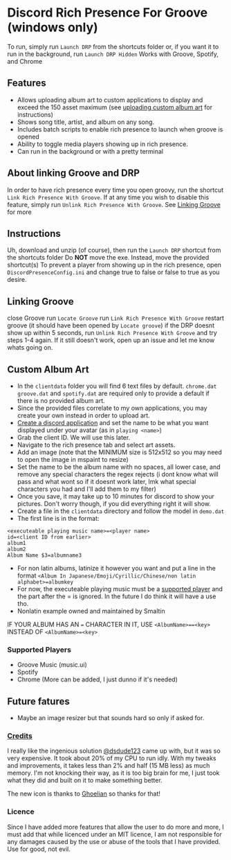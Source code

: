 # Discord Rich Presence For Groove (windows only)
To run, simply run `Launch DRP` from the shortcuts folder or, if you want it to run in the background, run `Launch DRP Hidden`
Works with Groove, Spotify, and Chrome

## Features
* Allows uploading album art to custom applications to display and exceed the 150 asset maximum (see [uploading custom album art](https://github.com/jojo2357/Music-Discord-Presence#custom-album-art) for instructions) 
* Shows song title, artist, and album on any song.
* Includes batch scripts to enable rich presence to launch when groove is opened
* Ability to toggle media players showing up in rich presence.
* Can run in the background or with a pretty terminal

## About linking Groove and DRP
In order to have rich presence every time you open groovy, run the shortcut `Link Rich Presence With Groove`. If at any time you wish to disable this feature, simply run `Unlink Rich Presence With Groove`. See [Linking Groove](https://github.com/jojo2357/Music-Discord-Presence#linking-groove) for more 

## Instructions
Uh, download and unzip (of course), then run the `Launch DRP` shortcut from the shortcuts folder
Do **NOT** move the exe. Instead, move the provided shortcut(s)
To prevent a player from showing up in the rich presence, open `DiscordPresenceConfig.ini` and change true to false or false to true as you desire.

## Linking Groove 
close Groove
run `Locate Groove`
run `Link Rich Presence With Groove`
restart groove (it should have been opened by `Locate groove`)
if the DRP doesnt show up within 5 seconds, run `Unlink Rich Presence With Groove` and try steps 1-4 again.
If it still doesn't work, open up an issue and let me know whats going on.

## Custom Album Art
* In the `clientdata` folder you will find 6 text files by default. `chrome.dat` `groove.dat` and `spotify.dat` are required only to provide a default if there is no provided album art.
* Since the provided files correlate to my own applications, you may create your own instead in order to upload art.
* [Create a discord application](https://discord.com/developers/applications) and set the name to be what you want displayed under your avatar (as in `playing <name>`)
* Grab the client ID. We will use this later.
* Navigate to the rich presence tab and select art assets.
* Add an image (note that the MINIMUM size is 512x512 so you may need to open the image in mspaint to resize)
* Set the name to be the album name with no spaces, all lower case, and remove any special characters the regex rejects (i dont know what will pass and what wont so if it doesnt work later, lmk what special characters you had and I'll add them to my filter)
* Once you save, it may take up to 10 minutes for discord to show your pictures. Don't worry though, if you did everything right it will show.
* Create a file in the `clientdata` directory and follow the model in `demo.dat`
* The first line is in the format:
```
<executeable playing music name>=<player name>
id=<client ID from earlier>
album1
album2
Album Name $3=albumname3
```
* For non latin albums, latinize it however you want and put a line in the format `<Album In Japanese/Emoji/Cyrillic/Chinese/non latin alphabet>=albumkey`
* For now, the executeable playing music must be a [supported player](https://github.com/jojo2357/Music-Discord-Presence#supported-players) and the part after the = is ignored. In the future I do think it will have a use tho.
* Nonlatin example owned and maintained by Smaltin

IF YOUR ALBUM HAS AN `=` CHARACTER IN IT, USE `<AlbumName>==<key>` INSTEAD OF `<AlbumName>=<key>`

### Supported Players
- Groove Music (music.ui)
- Spotify
- Chrome
(More can be added, I just dunno if it's needed)

## Future fatures
* Maybe an image resizer but that sounds hard so only if asked for.

### [Credits](https://github.com/dsdude123/GroovyRP)
I really like the ingenious solution [@dsdude123](https://github.com/dsdude123) came up with, but it was so very expensive. It took about 20% of my CPU to run idly. With my tweaks and improvements, it takes less than 2% and half (15 MB less) as much memory. I'm not knocking their way, as it is too big brain for me, I just took what they did and built on it to make something better.

The new icon is thanks to [Ghoelian](https://github.com/Ghoelian) so thanks for that!

### Licence
Since I have added more features that allow the user to do more and more, I must add that while licenced under an MIT licence, I am not responsible for any damages caused by the use or abuse of the tools that I have provided. Use for good, not evil.

